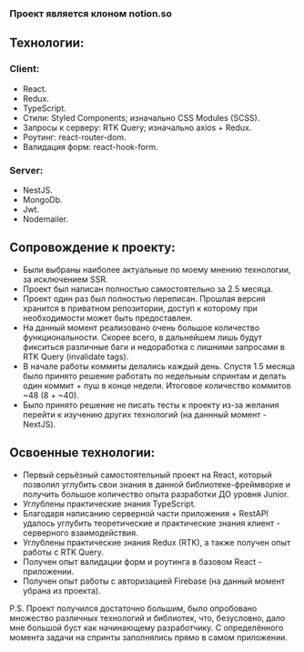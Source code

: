 ### Проект является клоном notion.so

## Технологии:

### Client:

-   React.
-   Redux.
-   TypeScript.
-   Стили: Styled Components; изначально CSS Modules (SCSS).
-   Запросы к серверу: RTK Query; изначально axios + Redux.
-   Роутинг: react-router-dom.
-   Валидация форм: react-hook-form.

### Server:

-   NestJS.
-   MongoDb.
-   Jwt.
-   Nodemailer.

## Сопровождение к проекту:

-   Были выбраны наиболее актуальные по моему мнению технологии, за исключением SSR.
-   Проект был написан полностью самостоятельно за 2.5 месяца.
-   Проект один раз был полностью переписан. Прошлая версия хранится в приватном репозитории, доступ к которому при необходимости может быть предоставлен.
-   На данный момент реализовано очень большое количество функциональности. Cкорее всего, в дальнейшем лишь будут фикситься различные баги и недоработка с лишними запросами в RTK Query (invalidate tags).
-   В начале работы коммиты делались каждый день. Спустя 1.5 месяца было принято решение работать по недельным спринтам и делать один коммит + пуш в конце недели. Итоговое количество коммитов ~48 (8 + ~40).
-   Было принято решение не писать тесты к проекту из-за желания перейти к изучению других технологий (на даннный момент - NextJS).

## Освоенные технологии:

-   Первый серьёзный самостоятельный проект на React, который позволил углубить свои знания в данной библиотеке-фреймворке и получить большое количество опыта разработки ДО уровня Junior.
-   Углублены практические знания TypeScript.
-   Благодаря написанию серверной части приложения + RestAPI удалось углубить теоретические и практические знания клиент - серверного взаимодействия.
-   Углублены практические знания Redux (RTK), а также получен опыт работы с RTK Query.
-   Получен опыт валидации форм и роутинга в базовом React - приложении.
-   Получен опыт работы с авторизацией Firebase (на данный момент убрана из проекта).

P.S. Проект получился достаточно большим, было опробовано множество различных технологий и библиотек, что, безусловно, дало мне большой буст как начинающему разработчику. С определённого момента задачи на спринты заполнялись прямо в самом приложении.
